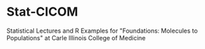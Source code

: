 # Stat-CICOM
Statistical Lectures and R Examples for "Foundations: Molecules to Populations" at Carle Illinois College of Medicine

